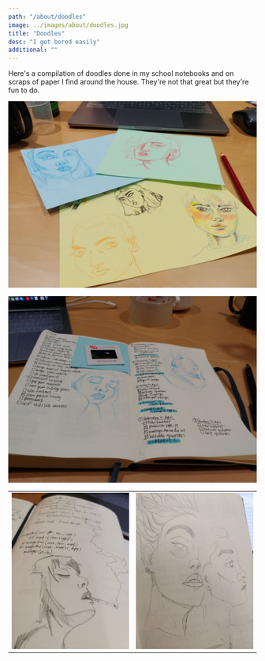 ```yaml
---
path: "/about/doodles"
image: ../images/about/doodles.jpg
title: "Doodles"
desc: "I get bored easily"
additional: ""
---
```


Here's a compilation of doodles done in my school notebooks and on scraps of paper I find around the house. They're not that great but they're fun to do.

![doodle1](../images/about/doodle1.jpg)

![doodle2](../images/about/doodle2.jpg)

|||
|-|-|
|![doodle3](../images/about/doodle3.jpg)|![doodle4](../images/about/doodle4.jpg)|